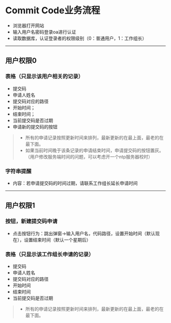 # Commit Code业务流程

* 浏览器打开网站
* 输入用户名密码登录oa进行认证
* 读取数据库，认证登录者的权限级别（0：普通用户，1：工作组长）

----------------------

## 用户权限0

### 表格（只显示该用户相关的记录）

* 提交码
* 申请人姓名
* 提交码对应的路径
* 开始时间；
* 结束时间；
* 当前提交码是否过期
* 申请新的提交码的按钮

> * 所有的申请记录按照更新时间来排列，最新更新的在最上面，最老的在最下面。
> * 如果当前时间晚于该条记录的申请结束时间，申请提交码的按钮置灰。（用户修改服务端时间的问题，可以考虑开一个ntp服务器校时）

### 字符串提醒

* 内容：若申请提交码的时间过期，请联系工作组长延长申请时间

----------------------

## 用户权限1

### 按钮，新建提交码申请

* 点击按钮行为：跳出弹窗->输入用户名，代码路径，设置开始时间（默认现在），设置结束时间（默认一个星期后）

### 表格（只显示该工作组长申请的记录）

* 提交码
* 申请人姓名
* 提交码对应的路径
* 开始时间
* 结束时间
* 当前提交码是否过期

> * 所有的申请记录按照更新时间来排列，最新更新的在最上面，最老的在最下面。
